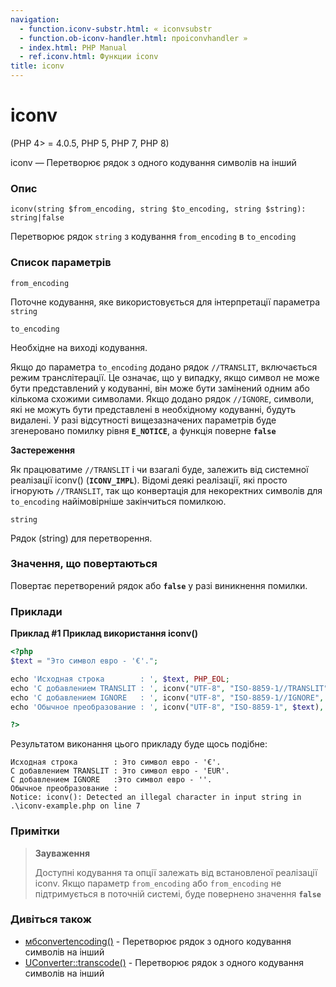```yaml
---
navigation:
  - function.iconv-substr.html: « iconvsubstr
  - function.ob-iconv-handler.html: проiconvhandler »
  - index.html: PHP Manual
  - ref.iconv.html: Функции iconv
title: iconv
---
```

# iconv

(PHP 4> = 4.0.5, PHP 5, PHP 7, PHP 8)

iconv — Перетворює рядок з одного кодування символів на інший

### Опис

```methodsynopsis
iconv(string $from_encoding, string $to_encoding, string $string): string|false
```

Перетворює рядок `string` з кодування `from_encoding` в `to_encoding`

### Список параметрів

`from_encoding`

Поточне кодування, яке використовується для інтерпретації параметра `string`

`to_encoding`

Необхідне на виході кодування.

Якщо до параметра `to_encoding` додано рядок `//TRANSLIT`, включається режим транслітерації. Це означає, що у випадку, якщо символ не може бути представлений у кодуванні, він може бути замінений одним або кількома схожими символами. Якщо додано рядок `//IGNORE`, символи, які не можуть бути представлені в необхідному кодуванні, будуть видалені. У разі відсутності вищезазначених параметрів буде згенеровано помилку рівня **`E_NOTICE`**, а функція поверне **`false`**

**Застереження**

Як працюватиме `//TRANSLIT` і чи взагалі буде, залежить від системної реалізації iconv() (**`ICONV_IMPL`**). Відомі деякі реалізації, які просто ігнорують `//TRANSLIT`, так що конвертація для некоректних символів для `to_encoding` найімовірніше закінчиться помилкою.

`string`

Рядок (string) для перетворення.

### Значення, що повертаються

Повертає перетворений рядок або **`false`** у разі виникнення помилки.

### Приклади

**Приклад #1 Приклад використання **iconv()****

```php
<?php
$text = "Это символ евро - '€'.";

echo 'Исходная строка        : ', $text, PHP_EOL;
echo 'С добавлением TRANSLIT : ', iconv("UTF-8", "ISO-8859-1//TRANSLIT", $text), PHP_EOL;
echo 'С добавлением IGNORE   : ', iconv("UTF-8", "ISO-8859-1//IGNORE", $text), PHP_EOL;
echo 'Обычное преобразование : ', iconv("UTF-8", "ISO-8859-1", $text), PHP_EOL;

?>
```

Результатом виконання цього прикладу буде щось подібне:

```
Исходная строка        : Это символ евро - '€'.
С добавлением TRANSLIT : Это символ евро - 'EUR'.
С добавлением IGNORE   :Это символ евро - ''.
Обычное преобразование :
Notice: iconv(): Detected an illegal character in input string in .\iconv-example.php on line 7
```

### Примітки

> **Зауваження**
> 
> Доступні кодування та опції залежать від встановленої реалізації iconv. Якщо параметр `from_encoding` або `from_encoding` не підтримується в поточній системі, буде повернено значення **`false`**

### Дивіться також

-   [мбconvertencoding()](function.mb-convert-encoding.html) - Перетворює рядок з одного кодування символів на інший
-   [UConverter::transcode()](uconverter.transcode.html) - Перетворює рядок з одного кодування символів на інший
